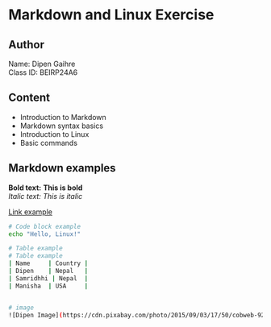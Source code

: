 # Markdown and Linux Exercise

## Author  
Name: Dipen Gaihre  
Class ID: BEIRP24A6  

## Content  
- Introduction to Markdown  
- Markdown syntax basics  
- Introduction to Linux  
- Basic commands  

## Markdown examples  

**Bold text:** **This is bold**  
*Italic text:* *This is italic*  

[Link example](https://www.hamk.fi)  

```bash
# Code block example
echo "Hello, Linux!"

# Table example
# Table example
| Name     | Country |
| Dipen    | Nepal   |
| Samridhhi | Nepal  |
| Manisha  | USA     |


# image 
![Dipen Image](https://cdn.pixabay.com/photo/2015/09/03/17/50/cobweb-921039_640.jpg)
